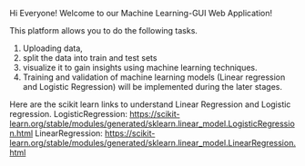 Hi Everyone!
Welcome to our Machine Learning-GUI Web Application!

This platform allows you to do the following tasks.
1. Uploading data,
2. split the data into train and test sets
3. visualize it to gain insights using machine learning techniques.
4. Training and validation of machine learning models (Linear regression and Logistic Regression) will be implemented during the later stages.

Here are the scikit learn links to understand Linear Regression and Logistic regression.
LogisticRegression: https://scikit-learn.org/stable/modules/generated/sklearn.linear_model.LogisticRegression.html
LinearRegression: https://scikit-learn.org/stable/modules/generated/sklearn.linear_model.LinearRegression.html
